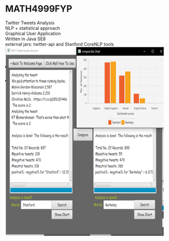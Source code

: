 # MATH4999FYP
Twitter Tweets Analysis</br>
NLP + statistical approach</br>
Graphical User Application</br>
Written in Java SE8</br>
external jars: twitter-api and Stanford CoreNLP tools</br>
<img src="figure_3_2.png" alt="Screen Shot" height="600" width="600" />

